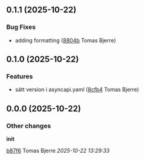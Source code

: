 ## 0.1.1 (2025-10-22)

### Bug Fixes

-  adding formatting ([8804b](https://github.com/Forsakringskassan/template-asyncapi/commit/8804b95fe874a1d) Tomas Bjerre)  

## 0.1.0 (2025-10-22)

### Features

-  sätt version i asyncapi.yaml ([8cfb4](https://github.com/Forsakringskassan/template-asyncapi/commit/8cfb4157997b2c3) Tomas Bjerre)  

## 0.0.0 (2025-10-22)

### Other changes

**init**


[b87f6](https://github.com/Forsakringskassan/template-asyncapi/commit/b87f6014bd26b2d) Tomas Bjerre *2025-10-22 13:29:33*


